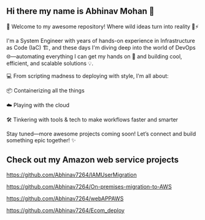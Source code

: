 ## Hi there my name is Abhinav Mohan 👋

🚀 Welcome to my awesome repository!
Where wild ideas turn into reality 🔧⚡

I'm a System Engineer with years of hands-on experience in Infrastructure as Code (IaC) 🏗️, and these days I'm diving deep into the world of DevOps 🌐—automating everything I can get my hands on 🤖 and building cool, efficient, and scalable solutions 💡.

💻 From scripting madness to deploying with style, I'm all about:

📦 Containerizing all the things

☁️ Playing with the cloud

🛠️ Tinkering with tools & tech to make workflows faster and smarter

Stay tuned—more awesome projects coming soon!
Let’s connect and build something epic together! ✨

## Check out my Amazon web service projects

https://github.com/Abhinav7264/IAMUserMigration

https://github.com/Abhinav7264/On-premises-migration-to-AWS

https://github.com/Abhinav7264/webAPPAWS

https://github.com/Abhinav7264/Ecom_deploy
<!--
**Abhinav7264/Abhinav7264** is a ✨ _special_ ✨ repository because its `README.md` (this file) appears on your GitHub profile.

Here are some ideas to get you started:

- 🔭 I’m currently working on  ...
- 🌱 I’m currently learning ...
- 👯 I’m looking to collaborate on ...
- 🤔 I’m looking for help with ...
- 💬 Ask me about ...
- 📫 How to reach me: ...
- 😄 Pronouns: ...
- ⚡ Fun fact: ...
-->
